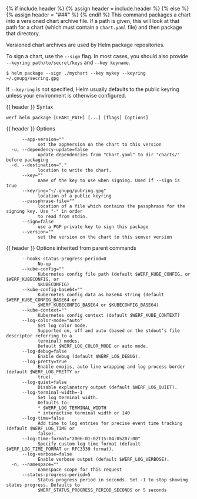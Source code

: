 {% if include.header %}
{% assign header = include.header %}
{% else %}
{% assign header = "###" %}
{% endif %}
This command packages a chart into a versioned chart archive file. If a path is given, this will look at that path for a chart (which must contain a `Chart.yaml` file) and then package that directory.

Versioned chart archives are used by Helm package repositories.

To sign a chart, use the `--sign` flag. In most cases, you should also provide `--keyring path/to/secret/keys` and `--key keyname`.
```
$ helm package --sign ./mychart --key mykey --keyring ~/.gnupg/secring.gpg
```
If `--keyring` is not specified, Helm usually defaults to the public keyring unless your environment is otherwise configured.

{{ header }} Syntax

```shell
werf helm package [CHART_PATH] [...] [flags] [options]
```

{{ header }} Options

```shell
      --app-version=""
            set the appVersion on the chart to this version
  -u, --dependency-update=false
            update dependencies from "Chart.yaml" to dir "charts/" before packaging
  -d, --destination="."
            location to write the chart.
      --key=""
            name of the key to use when signing. Used if --sign is true
      --keyring="~/.gnupg/pubring.gpg"
            location of a public keyring
      --passphrase-file=""
            location of a file which contains the passphrase for the signing key. Use "-" in order  
            to read from stdin.
      --sign=false
            use a PGP private key to sign this package
      --version=""
            set the version on the chart to this semver version
```

{{ header }} Options inherited from parent commands

```shell
      --hooks-status-progress-period=0
            No-op
      --kube-config=""
            Kubernetes config file path (default $WERF_KUBE_CONFIG, or $WERF_KUBECONFIG, or         
            $KUBECONFIG)
      --kube-config-base64=""
            Kubernetes config data as base64 string (default $WERF_KUBE_CONFIG_BASE64 or            
            $WERF_KUBECONFIG_BASE64 or $KUBECONFIG_BASE64)
      --kube-context=""
            Kubernetes config context (default $WERF_KUBE_CONTEXT)
      --log-color-mode="auto"
            Set log color mode.
            Supported on, off and auto (based on the stdout’s file descriptor referring to a        
            terminal) modes.
            Default $WERF_LOG_COLOR_MODE or auto mode.
      --log-debug=false
            Enable debug (default $WERF_LOG_DEBUG).
      --log-pretty=true
            Enable emojis, auto line wrapping and log process border (default $WERF_LOG_PRETTY or   
            true).
      --log-quiet=false
            Disable explanatory output (default $WERF_LOG_QUIET).
      --log-terminal-width=-1
            Set log terminal width.
            Defaults to:
            * $WERF_LOG_TERMINAL_WIDTH
            * interactive terminal width or 140
      --log-time=false
            Add time to log entries for precise event time tracking (default $WERF_LOG_TIME or      
            false).
      --log-time-format="2006-01-02T15:04:05Z07:00"
            Specify custom log time format (default $WERF_LOG_TIME_FORMAT or RFC3339 format).
      --log-verbose=false
            Enable verbose output (default $WERF_LOG_VERBOSE).
  -n, --namespace=""
            namespace scope for this request
      --status-progress-period=5
            Status progress period in seconds. Set -1 to stop showing status progress. Defaults to  
            $WERF_STATUS_PROGRESS_PERIOD_SECONDS or 5 seconds
```

